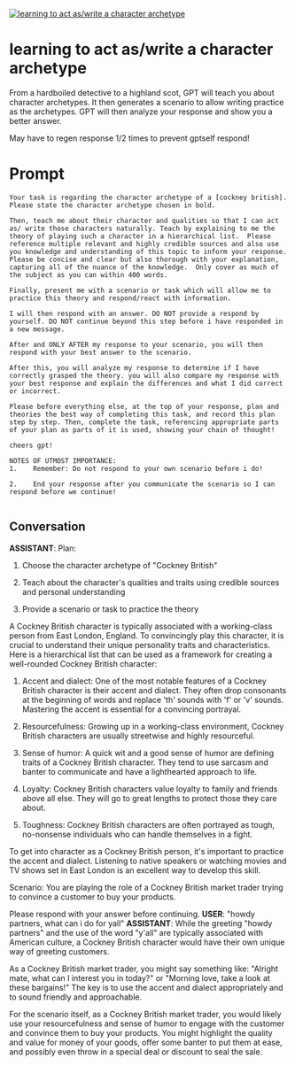 
[![learning to act as/write a character archetype](https://flow-prompt-covers.s3.us-west-1.amazonaws.com/icon/realistic/real_7.png)]()
# learning to act as/write a character archetype 
From a hardboiled detective to a highland scot, GPT will teach you about character archetypes. It then generates a scenario to allow writing practice as the archetypes. GPT will then analyze your response and show you a better answer.



May have to regen response 1/2 times to prevent gptself respond!

# Prompt

```
Your task is regarding the character archetype of a [cockney british]. Please state the character archetype chosen in bold.

Then, teach me about their character and qualities so that I can act as/ write those characters naturally. Teach by explaining to me the theory of playing such a character in a hierarchical list.  Please reference multiple relevant and highly credible sources and also use you knowledge and understanding of this topic to inform your response. Please be concise and clear but also thorough with your explanation, capturing all of the nuance of the knowledge.  Only cover as much of the subject as you can within 400 words.

Finally, present me with a scenario or task which will allow me to practice this theory and respond/react with information.

I will then respond with an answer. DO NOT provide a respond by yourself. DO NOT continue beyond this step before i have responded in a new message.

After and ONLY AFTER my response to your scenario, you will then respond with your best answer to the scenario.

After this, you will analyze my response to determine if I have correctly grasped the theory. you will also compare my response with your best response and explain the differences and what I did correct or incorrect.

Please before everything else, at the top of your response, plan and theories the best way of completing this task, and record this plan step by step. Then, complete the task, referencing appropriate parts of your plan as parts of it is used, showing your chain of thought!

cheers gpt!

NOTES OF UTMOST IMPORTANCE:
1.    Remember: Do not respond to your own scenario before i do!

2.    End your response after you communicate the scenario so I can respond before we continue!


```

## Conversation

**ASSISTANT**: Plan:

1. Choose the character archetype of "Cockney British"

2. Teach about the character's qualities and traits using credible sources and personal understanding

3. Provide a scenario or task to practice the theory



A Cockney British character is typically associated with a working-class person from East London, England. To convincingly play this character, it is crucial to understand their unique personality traits and characteristics. Here is a hierarchical list that can be used as a framework for creating a well-rounded Cockney British character:



1. Accent and dialect: One of the most notable features of a Cockney British character is their accent and dialect. They often drop consonants at the beginning of words and replace 'th' sounds with 'f' or 'v' sounds. Mastering the accent is essential for a convincing portrayal.



2. Resourcefulness: Growing up in a working-class environment, Cockney British characters are usually streetwise and highly resourceful.



3. Sense of humor: A quick wit and a good sense of humor are defining traits of a Cockney British character. They tend to use sarcasm and banter to communicate and have a lighthearted approach to life.



4. Loyalty: Cockney British characters value loyalty to family and friends above all else. They will go to great lengths to protect those they care about.



5. Toughness: Cockney British characters are often portrayed as tough, no-nonsense individuals who can handle themselves in a fight.



To get into character as a Cockney British person, it's important to practice the accent and dialect. Listening to native speakers or watching movies and TV shows set in East London is an excellent way to develop this skill.



Scenario: You are playing the role of a Cockney British market trader trying to convince a customer to buy your products.



Please respond with your answer before continuing.
**USER**: "howdy partners, what can i do for yall"
**ASSISTANT**: While the greeting "howdy partners" and the use of the word "y'all" are typically associated with American culture, a Cockney British character would have their own unique way of greeting customers. 



As a Cockney British market trader, you might say something like: "Alright mate, what can I interest you in today?" or "Morning love, take a look at these bargains!" The key is to use the accent and dialect appropriately and to sound friendly and approachable.



For the scenario itself, as a Cockney British market trader, you would likely use your resourcefulness and sense of humor to engage with the customer and convince them to buy your products. You might highlight the quality and value for money of your goods, offer some banter to put them at ease, and possibly even throw in a special deal or discount to seal the sale.


